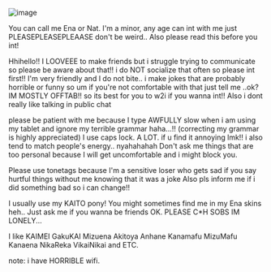 ![image](https://i.pinimg.com/1200x/1c/59/83/1c5983d22e4fb67b9fc656edfeac4f5c.jpg)

You can call me Ena or Nat. I'm a minor, any age can int with me just PLEASEPLEASEPLEAASE don't be weird.. Also please read this before you int!

Hhihello!! I LOOVEEE to make friends but i struggle trying to communicate so please be aware about that!! i do NOT socialize that often so please int first!! I'm very friendly and I do not bite.. i make jokes that are probably horrible or funny so um if you're not comfortable with that just tell me ..ok?
IM MOSTLY OFFTAB!! so its best for you to w2i if you wanna int!! Also i dont really like talking in public chat

please be patient with me because I type AWFULLY slow when i am using my tablet and ignore my terrible grammar haha...!! (correcting my grammar is highly appreciated) 
I use caps lock. A LOT. if u find it annoying lmk!! i also tend to match people's energy.. nyahahahah
Don't ask me things that are too personal because I will get uncomfortable and i might block you.

Please use tonetags because I'm a sensitive loser who gets sad if you say hurtful things without me knowing that it was a joke
Also pls inform me if i did something bad so i can change!!

I usually use my KAITO pony! You might sometimes find me in my Ena skins heh.. Just ask me if you wanna be friends OK. PLEASE C*H SOBS IM LONELY...

I like KAIMEI GakuKAI Mizuena Akitoya Anhane Kanamafu MizuMafu Kanaena NikaReka VikaiNikai and ETC.

note: i have HORRIBLE wifi.

